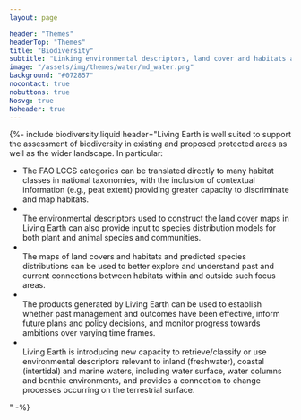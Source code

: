 ```yaml
---
layout: page

header: "Themes"
headerTop: "Themes"
title: "Biodiversity"
subtitle: "Linking environmental descriptors, land cover and habitats and change to the distribution, abundance and richness of fauna and flora"
image: "/assets/img/themes/water/md_water.png"
background: "#072857"
nocontact: true
nobuttons: true
Nosvg: true
Noheader: true
---
```



{%-
include biodiversity.liquid
header="Living Earth is well suited to support the assessment of biodiversity in existing and proposed protected areas as well as the wider landscape.  In particular: <br><ul> <li>The FAO LCCS categories can be translated directly to many habitat classes in national taxonomies, with the inclusion of contextual information (e.g., peat extent) providing greater capacity to discriminate and map habitats. </li> <li><br>The environmental descriptors used to construct the land cover maps in Living Earth can also provide input to species distribution models for both plant and animal species and communities. </li> <li><br>The maps of land covers and habitats and predicted species distributions can be used to better explore and understand past and current connections between habitats within and outside such focus areas. </li> <li><br>The products generated by Living Earth can be used to establish whether past management and outcomes have been effective, inform future plans and policy decisions, and monitor progress towards ambitions over varying time frames. </li> <li><br>Living Earth is introducing new capacity to retrieve/classify or use environmental descriptors relevant to inland (freshwater), coastal (intertidal) and marine waters, including water surface, water columns and benthic environments, and provides a connection to change processes occurring on the terrestrial surface.</li></ul>    "
-%}
